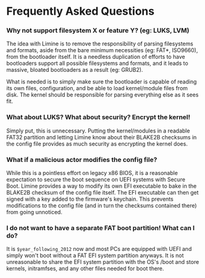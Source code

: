 # Frequently Asked Questions

### Why not support filesystem X or feature Y? (eg: LUKS, LVM)

The idea with Limine is to remove the responsibility of parsing filesystems and
formats, aside from the bare minimum necessities (eg: FAT*, ISO9660), from the
bootloader itself. It is a needless duplication of efforts to have bootloaders
support all possible filesystems and formats, and it leads to massive, bloated
bootloaders as a result (eg: GRUB2).

What is needed is to simply make sure the bootloader is capable of reading its
own files, configuration, and be able to load kernel/module files from disk.
The kernel should be responsible for parsing everything else as it sees fit.

### What about LUKS? What about security? Encrypt the kernel!

Simply put, this is unnecessary. Putting the kernel/modules in a readable FAT32
partition and letting Limine know about their BLAKE2B checksums in the config
file provides as much security as encrypting the kernel does.

### What if a malicious actor modifies the config file?

While this is a pointless effort on legacy x86 BIOS, it is a reasonable
expectation to secure the boot sequence on UEFI systems with Secure Boot.
Limine provides a way to modify its own EFI executable to bake in the BLAKE2B
checksum of the config file itself. The EFI executable can then get signed with
a key added to the firmware's keychain. This prevents modifications to the
config file (and in turn the checksums contained there) from going unnoticed.

### I do not want to have a separate FAT boot partition! What can I do?

It is `$year_following_2012` now and most PCs are equipped with UEFI and simply
won't boot without a FAT EFI system partition anyways.
It is not unreasonable to share the EFI system partition with the OS's /boot
and store kernels, initramfses, and any other files needed for boot there.

